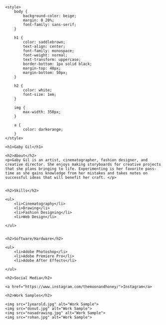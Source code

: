 <!DOCTYPE html>

<html>

<head>
    <meta charset="utf-8">
    <title> Resume : Gaby Gil </title>

    <style>
        body {
            background-color: beige;
            margin: 0 20%;
            font-family: sans-serif;
        }

        h1 {
            color: saddlebrown; 
            text-align: center;
            font-family: monospace;
            font-weight: normal;
            text-transform: uppercase;
            border-bottom: 1px solid black;
            margin-top: 48px;
            margin-bottom: 50px;
        }

        h2 {
            color: white;
            font-size: 1em;
        }
        
        img {
            max-width: 350px;
        }
        
        a {
            color: darkorange;
        }
    </style>
</head>


<body>

    <h1>Gaby Gil</h1>

    <h2>About</h2>
    <p>Gaby Gil is an artist, cinematographer, fashion designer, and creative director. She enjoys making storyboards for creative projects that she plans bringing to life. Experimenting is her favorite pass-time as she gains knowledge from her mistakes and takes notes on successful ideas that will benefit her craft. </p>
    
    
    <h2>Skills</h2>

    <ul>
        <li>Cinematography</li>
        <li>Drawing</li>
        <li>Fashion Designing</li>
        <li>Web Design</li>
       
    </ul>


    <h2>Software/Hardware</h2>

    <ul>
        <li>Adobe Photoshop</li>
        <li>Adobe Premiere Pro</li>
        <li>Adobe After Effects</li>
      
    </ul>
    
    <h2>Social Media</h2>

    <a href="https://www.instagram.com/themoonandhoney/">Instagram</a>
    
    <h2>Work Samples</h2>
    
    <img src="1yearold.jpg" alt="Work Sample">
    <img src="donut.jpg" alt="Work Sample">
    <img src="nasadrawing.jpg" alt="Work Sample">
    <img src="rohan.jpg" alt="Work Sample">



</body></html> 
